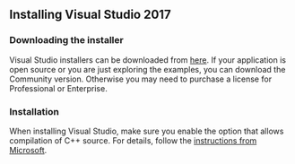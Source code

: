 ## Installing Visual Studio 2017

### Downloading the installer

Visual Studio installers can be downloaded from [here][Download].  If your
application is open source or you are just exploring the examples, you can
download the Community version.  Otherwise you may need to purchase a license
for Professional or Enterprise.

### Installation

When installing Visual Studio, make sure you enable the option that allows
compilation of C++ source.  For details, follow the [instructions from
Microsoft][MSVCInstall].

[Download]: https://www.visualstudio.com/downloads/
[MSVCInstall]: https://docs.microsoft.com/en-us/cpp/build/vscpp-step-0-installation
